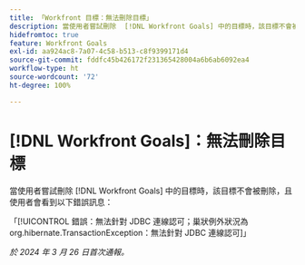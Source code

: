 ```yaml
---
title: 「Workfront 目標：無法刪除目標」
description: 當使用者嘗試刪除  [!DNL Workfront Goals] 中的目標時，該目標不會被刪除，且使用者會看到錯誤訊息。
hidefromtoc: true
feature: Workfront Goals
exl-id: aa924ac8-7a07-4c58-b513-c8f9399171d4
source-git-commit: fddfc45b426172f231365428004a6b6ab6092ea4
workflow-type: ht
source-wordcount: '72'
ht-degree: 100%

---
```


# [!DNL Workfront Goals]：無法刪除目標

當使用者嘗試刪除 [!DNL Workfront Goals] 中的目標時，該目標不會被刪除，且使用者會看到以下錯誤訊息：

「[!UICONTROL 錯誤：無法針對 JDBC 連線認可；巢狀例外狀況為 org.hibernate.TransactionException：無法針對 JDBC 連線認可]」

_於 2024 年 3 月 26 日首次通報。_
